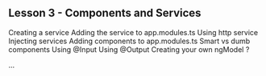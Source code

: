 ## Lesson 3 - Components and Services




Creating a service
Adding the service to app.modules.ts
Using http service
Injecting services
Adding components to app.modules.ts
Smart vs dumb components
Using @Input
Using @Output
Creating your own ngModel ?

...
